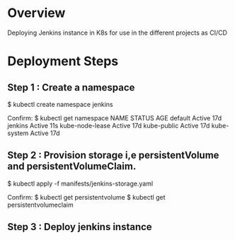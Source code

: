 # Overview
Deploying Jenkins instance in K8s for use in the different projects as CI/CD

# Deployment Steps
## Step 1 : Create a namespace
  $ kubectl create namespace jenkins

Confirm:
 $ kubectl get namespace
NAME              STATUS   AGE
default           Active   17d
jenkins           Active   11s
kube-node-lease   Active   17d
kube-public       Active   17d
kube-system       Active   17d

## Step 2 : Provision storage i,e persistentVolume and persistentVolumeClaim.
  $ kubectl apply -f manifests/jenkins-storage.yaml

Confirm:
  $ kubectl get persistentvolume
  $ kubectl get persistentvolumeclaim

## Step 3 : Deploy jenkins instance
 